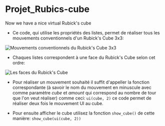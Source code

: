 # Projet_Rubics-cube
Now we have a nice virtual Rubick's cube


* Ce code, qui utilise les propriétés des listes, permet de réaliser tous les mouvements conventionnels d'un Rubick's Cube 3x3:

![Mouvements conventionnels du Rubick's Cube 3x3](https://www.rubiks.com/uploads/blog_entries/8.png)

* Chaques listes correspondent à une face du Rubick's Cube selon cet ordre:

![Les faces du Rubick's Cube](https://image.noelshack.com/fichiers/2018/11/1/1520875166-rubick-s-cube.jpg)

* Pour réaliser un mouvement souhaité il suffit d'appeller la fonction correspondante (à savoir le nom du mouvement en minuscule avec comme paramètre *cube* et *amount* qui correspond au nombre de tour que l'on veut réaliser) comme ceci: `ui(cube, 2)` ce code permet de réaliser deux fois le mouvement UI au cube. 

* Pour ensuite afficher le cube utilisez la fonction `show_cube()` de cette manière: `show_cube(ui(cube, 2))` 
